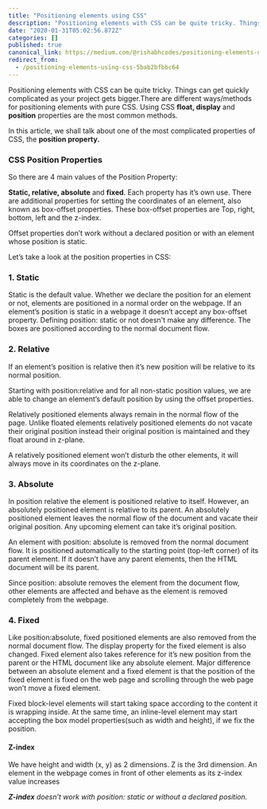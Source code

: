 ```yaml
---
title: "Positioning elements using CSS"
description: "Positioning elements with CSS can be quite tricky. Things can get quickly complicated as your project gets bigger.There are different…"
date: "2020-01-31T05:02:56.872Z"
categories: []
published: true
canonical_link: https://medium.com/@rishabhcodes/positioning-elements-using-css-5bab2bfbbc64
redirect_from:
  - /positioning-elements-using-css-5bab2bfbbc64
---
```


Positioning elements with CSS can be quite tricky. Things can get quickly complicated as your project gets bigger.There are different ways/methods for positioning elements with pure CSS. Using CSS **float, display** and **position** properties are the most common methods.

In this article, we shall talk about one of the most complicated properties of CSS, the **position property.**

### CSS Position Properties

So there are 4 main values of the Position Property:

**Static, relative, absolute** and **fixed**. Each property has it’s own use. There are additional properties for setting the coordinates of an element, also known as box-offset properties. These box-offset properties are Top, right, bottom, left and the z-index.

Offset properties don’t work without a declared position or with an element whose position is static.

Let’s take a look at the position properties in CSS:

### 1\. Static

Static is the default value. Whether we declare the position for an element or not, elements are positioned in a normal order on the webpage. If an element’s position is static in a webpage it doesn’t accept any box-offset property. Defining position: static or not doesn't make any difference. The boxes are positioned according to the normal document flow.

### 2\. Relative

If an element’s position is relative then it’s new position will be relative to its normal position.

Starting with position:relative and for all non-static position values, we are able to change an element’s default position by using the offset properties.

Relatively positioned elements always remain in the normal flow of the page. Unlike floated elements relatively positioned elements do not vacate their original position instead their original position is maintained and they float around in z-plane.

A relatively positioned element won’t disturb the other elements, it will always move in its coordinates on the z-plane.

### 3\. Absolute

In position relative the element is positioned relative to itself. However, an absolutely positioned element is relative to its parent. An absolutely positioned element leaves the normal flow of the document and vacate their original position. Any upcoming element can take it’s original position.

An element with position: absolute is removed from the normal document flow. It is positioned automatically to the starting point (top-left corner) of its parent element. If it doesn’t have any parent elements, then the HTML document will be its parent.

Since position: absolute removes the element from the document flow, other elements are affected and behave as the element is removed completely from the webpage.

### 4\. Fixed

Like position:absolute, fixed positioned elements are also removed from the normal document flow. The display property for the fixed element is also changed. Fixed element also takes reference for it’s new position from the parent or the HTML document like any absolute element. Major difference between an absolute element and a fixed element is that the position of the fixed element is fixed on the web page and scrolling through the web page won’t move a fixed element.

Fixed block-level elements will start taking space according to the content it is wrapping inside. At the same time, an inline-level element may start accepting the box model properties(such as width and height), if we fix the position.

#### Z-index

We have height and width (x, y) as 2 dimensions. Z is the 3rd dimension. An element in the webpage comes in front of other elements as its z-index value increases

**_Z-index_** _doesn’t work with position: static or without a declared position._
